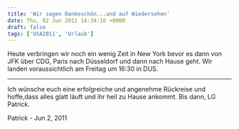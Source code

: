 ```yaml
---
title: 'Wir sagen Dankeschön...und auf Wiedersehen'
date: Thu, 02 Jun 2011 14:34:16 +0000
draft: false
tags: ['USA2011', 'Urlaub']
---
```


Heute verbringen wir noch ein wenig Zeit in New York bevor es dann von JFK über CDG, Paris nach Düsseldorf und dann nach Hause geht. Wir landen voraussichtlich am Freitag um 16:30 in DUS.

---
Ich wünsche euch eine erfolgreiche und angenehme Rückreise und hoffe,dass alles glatt läuft und ihr heil zu Hause ankommt. Bis dann, LG Patrick.

Patrick - <time datetime="2011-06-02 22:33:49">Jun 2, 2011</time>
